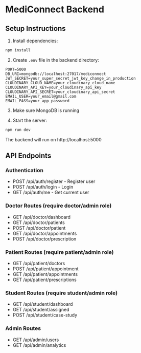 # MediConnect Backend

## Setup Instructions

1. Install dependencies:
```bash
npm install
```

2. Create `.env` file in the backend directory:
```
PORT=5000
DB_URI=mongodb://localhost:27017/mediconnect
JWT_SECRET=your_super_secret_jwt_key_change_in_production
CLOUDINARY_CLOUD_NAME=your_cloudinary_cloud_name
CLOUDINARY_API_KEY=your_cloudinary_api_key
CLOUDINARY_API_SECRET=your_cloudinary_api_secret
EMAIL_USER=your_email@gmail.com
EMAIL_PASS=your_app_password
```

3. Make sure MongoDB is running

4. Start the server:
```bash
npm run dev
```

The backend will run on http://localhost:5000

## API Endpoints

### Authentication
- POST /api/auth/register - Register user
- POST /api/auth/login - Login
- GET /api/auth/me - Get current user

### Doctor Routes (require doctor/admin role)
- GET /api/doctor/dashboard
- GET /api/doctor/patients
- POST /api/doctor/patient
- GET /api/doctor/appointments
- POST /api/doctor/prescription

### Patient Routes (require patient/admin role)
- GET /api/patient/doctors
- POST /api/patient/appointment
- GET /api/patient/appointments
- GET /api/patient/prescriptions

### Student Routes (require student/admin role)
- GET /api/student/dashboard
- GET /api/student/assigned
- POST /api/student/case-study

### Admin Routes
- GET /api/admin/users
- GET /api/admin/analytics




